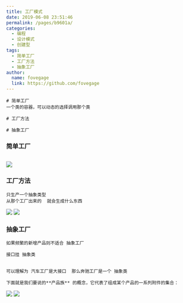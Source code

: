 ```yaml
---
title: 工厂模式
date: 2019-06-08 23:51:46
permalink: /pages/b9601a/
categories:
  - 编程
  - 设计模式
  - 创建型
tags:
  - 简单工厂
  - 工厂方法
  - 抽象工厂
author:
  name: fovegage
  link: https://github.com/fovegage
---
```


```
# 简单工厂
一个类的容器，可以动态的选择调用那个类

# 工厂方法

# 抽象工厂
```

### 简单工厂

```

```

![](https://obsidian-foveagge.oss-cn-beijing.aliyuncs.com/blog/x8iVnM.png)

### 工厂方法

```
只生产一个抽象类型
从那个工厂出来的  就会生成什么东西
```

![](https://obsidian-foveagge.oss-cn-beijing.aliyuncs.com/blog/4Yi1vq.png)
![](https://obsidian-foveagge.oss-cn-beijing.aliyuncs.com/blog/A3iKyQ.png)

### 抽象工厂

```
如果频繁的新增产品则不适合 抽象工厂

接口挂 抽象类


可以理解为 汽车工厂是大接口  那么奔驰工厂是一个 抽象类

下面就是我们要说的**产品族** 的概念，它代表了组成某个产品的一系列附件的集合：
```

![](https://obsidian-foveagge.oss-cn-beijing.aliyuncs.com/blog/Z8S9GD.png)
![](https://obsidian-foveagge.oss-cn-beijing.aliyuncs.com/blog/RDwm0k.png)
